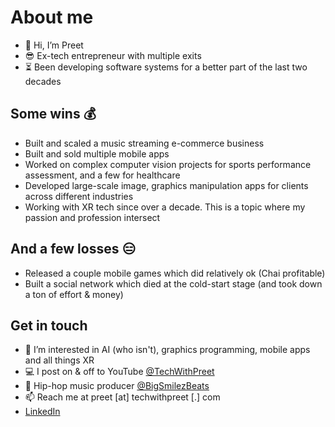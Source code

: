 # About me
- 👋 Hi, I’m Preet
- 😎 Ex-tech entrepreneur with multiple exits
- ⏳ Been developing software systems for a better part of the last two decades

## Some wins 💰
- Built and scaled a music streaming e-commerce business
- Built and sold multiple mobile apps
- Worked on complex computer vision projects for sports performance assessment, and a few for healthcare
- Developed large-scale image, graphics manipulation apps for clients across different industries
- Working with XR tech since over a decade. This is a topic where my passion and profession intersect

## And a few losses 😑
- Released a couple mobile games which did relatively ok (Chai profitable)
- Built a social network which died at the cold-start stage (and took down a ton of effort & money)

## Get in touch
- 👀 I’m interested in AI (who isn't), graphics programming, mobile apps and all things XR
- 💻 I post on & off to YouTube [@TechWithPreet](https://www.youtube.com/@techwithpreet)
- 🥁 Hip-hop music producer [@BigSmilezBeats](https://youtube.com/@bigsmilezbeats)
- 📫 Reach me at preet [at] techwithpreet [.] com
- [LinkedIn](https://www.linkedin.com/in/pkminhas/)

<!---
pkMinhas/pkMinhas is a ✨ special ✨ repository because its `README.md` (this file) appears on your GitHub profile.
You can click the Preview link to take a look at your changes.
--->
